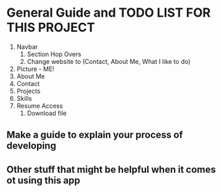 # General Guide and TODO LIST FOR THIS PROJECT
1. Navbar
    1. Section Hop Overs
    2. Change website to (Contact, About Me, What I like to do)
2. Picture - ME!
3. About Me
4. Contact
5. Projects
6. Skills
7. Resume Access
    1. Download file

## Make a guide to explain your process of developing

## Other stuff that might be helpful when it comes ot using this app
